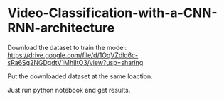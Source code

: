 # Video-Classification-with-a-CNN-RNN-architecture

Download the dataset to train the model:
https://drive.google.com/file/d/1OqVZdld6c-sRa6Sg2NGDgdtV1MhjItO3/view?usp=sharing



Put the downloaded dataset at the same loaction.

Just run python notebook and get results.
